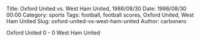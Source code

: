 Title: Oxford United vs. West Ham United, 1986/08/30
Date: 1986/08/30 00:00
Category: sports
Tags: football, football scores, Oxford United, West Ham United
Slug: oxford-united-vs-west-ham-united
Author: carbonero


Oxford United 0 - 0 West Ham United
